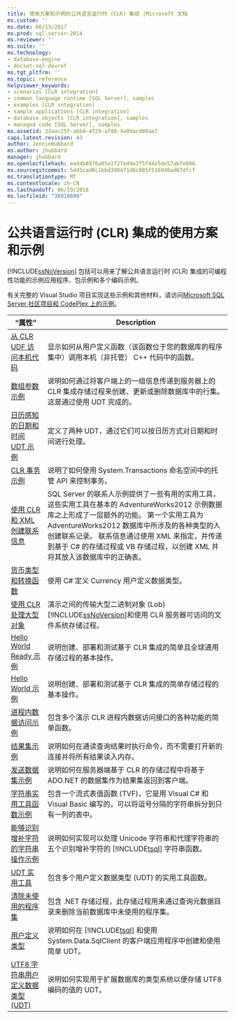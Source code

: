```yaml
---
title: 使用方案和示例的公共语言运行时 (CLR) 集成 |Microsoft 文档
ms.custom: ''
ms.date: 06/13/2017
ms.prod: sql-server-2014
ms.reviewer: ''
ms.suite: ''
ms.technology:
- database-engine
- docset-sql-devref
ms.tgt_pltfrm: ''
ms.topic: reference
helpviewer_keywords:
- scenarios [CLR integration]
- common language runtime [SQL Server], samples
- examples [CLR integration]
- sample applications [CLR integration]
- database objects [CLR integration], samples
- managed code [SQL Server], samples
ms.assetid: 33aac25f-abb4-4f29-af88-4a0dacd80ae7
caps.latest.revision: 43
author: JennieHubbard
ms.author: jhubbard
manager: jhubbard
ms.openlocfilehash: ead4b8976a05e2f27ed4e3f5f44e5de57abfe806
ms.sourcegitcommit: 5dd5cad0c1bbd308471d6c885f516948ad67dfcf
ms.translationtype: MT
ms.contentlocale: zh-CN
ms.lasthandoff: 06/19/2018
ms.locfileid: "36018690"
---
```

# <a name="usage-scenarios-and-examples-for-common-language-runtime-clr-integration"></a>公共语言运行时 (CLR) 集成的使用方案和示例
  [!INCLUDE[ssNoVersion](../../includes/ssnoversion-md.md)] 包括可以用来了解公共语言运行时 (CLR) 集成的可编程性功能的示例应用程序、包示例和多个编码示例。  
  
 有关完整的 Visual Studio 项目实现这些示例和其他材料，请访问[Microsoft SQL Server 社区项目和 CodePlex 上的示例](http://go.microsoft.com/fwlink/?LinkID=193935)。  
  
|“属性”|Description|  
|----------|-----------------|  
|[从 CLR UDF 访问本机代码](../../../2014/database-engine/dev-guide/accessing-native-code-from-a-clr-udf.md)|显示如何从用户定义函数（该函数位于您的数据库的程序集中）调用本机（非托管） C++ 代码中的函数。|  
|[数组参数示例](../../../2014/database-engine/dev-guide/array-parameter-sample.md)|说明如何通过将客户端上的一组信息传递到服务器上的 CLR 集成存储过程来创建、更新或删除数据库中的行集。 这是通过使用 UDT 完成的。|  
|[日历感知的日期和时间 UDT 示例](../../../2014/database-engine/dev-guide/calendar-aware-date-and-time-udt-sample.md)|定义了两种 UDT，通过它们可以按日历方式对日期和时间进行处理。|  
|[CLR 事务示例](../../../2014/database-engine/dev-guide/clr-transactions-sample.md)|说明了如何使用 System.Transactions 命名空间中的托管 API 来控制事务。|  
|[使用 CLR 和 XML 创建联系信息](../../../2014/database-engine/dev-guide/contact-creation-using-clr-and-xml.md)|SQL Server 的联系人示例提供了一些有用的实用工具，这些实用工具在基本的 AdventureWorks2012 示例数据库之上形成了一层额外的功能。 第一个实用工具为 AdventureWorks2012 数据库中所涉及的各种类型的人创建联系记录。 联系信息通过使用 XML 来指定，并传递到基于 C# 的存储过程或 VB 存储过程，以创建 XML 并将其放入该数据库中的正确表。|  
|[货币类型和转换函数](../../../2014/database-engine/dev-guide/currency-type-and-conversion-function.md)|使用 C# 定义 Currency 用户定义数据类型。|  
|[使用 CLR 处理大型对象](../../../2014/database-engine/dev-guide/handling-large-objects-using-clr.md)|演示之间的传输大型二进制对象 (Lob)[!INCLUDE[ssNoVersion](../../includes/ssnoversion-md.md)]和使用 CLR 服务器可访问的文件系统存储过程。|  
|[Hello World Ready 示例](../../../2014/database-engine/dev-guide/hello-world-ready-sample.md)|说明创建、部署和测试基于 CLR 集成的简单且全球通用存储过程的基本操作。|  
|[Hello World 示例](../../../2014/database-engine/dev-guide/hello-world-sample.md)|说明创建、部署和测试基于 CLR 集成的简单存储过程的基本操作。|  
|[进程内数据访问示例](../../../2014/database-engine/dev-guide/in-process-data-access-sample.md)|包含多个演示 CLR 进程内数据访问接口的各种功能的简单函数。|  
|[结果集示例](../../../2014/database-engine/dev-guide/result-set-sample.md)|说明如何在通读查询结果时执行命令，而不需要打开新的连接并将所有结果读入内存。|  
|[发送数据集示例](../../../2014/database-engine/dev-guide/send-dataset-sample.md)|说明如何在服务器端基于 CLR 的存储过程中将基于 ADO.NET 的数据集作为结果集返回到客户端。|  
|[字符串实用工具函数示例](../../../2014/database-engine/dev-guide/string-utility-functions-sample.md)|包含一个流式表值函数 (TVF)，它是用 Visual C# 和 Visual Basic 编写的，可以将逗号分隔的字符串拆分到只有一列的表中。|  
|[能够识别增补字符的字符串操作示例](../../../2014/database-engine/dev-guide/supplementary-aware-string-manipulation-sample.md)|说明如何实现可以处理 Unicode 字符串和代理字符串的五个识别增补字符的 [!INCLUDE[tsql](../../includes/tsql-md.md)] 字符串函数。|  
|[UDT 实用工具](../../../2014/database-engine/dev-guide/udt-utilities.md)|包含多个用户定义数据类型 (UDT) 的实用工具函数。|  
|[清除未使用的程序集](../../../2014/database-engine/dev-guide/unused-assembly-cleanup.md)|包含 .NET 存储过程，此存储过程用来通过查询元数据目录来删除当前数据库中未使用的程序集。|  
|[用户定义类型](../../../2014/database-engine/dev-guide/user-defined-type.md)|说明如何在 [!INCLUDE[tsql](../../includes/tsql-md.md)] 和使用 System.Data.SqlClient 的客户端应用程序中创建和使用简单 UDT。|  
|[UTF8 字符串用户定义数据类型&#40;UDT&#41;](../../../2014/database-engine/dev-guide/utf8-string-user-defined-data-type-udt.md)|说明如何实现用于扩展数据库的类型系统以便存储 UTF8 编码的值的 UDT。|  
  
  